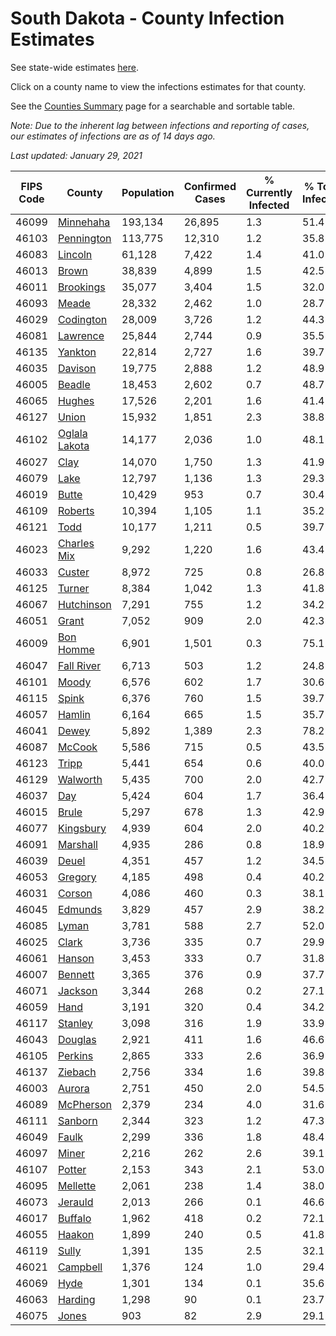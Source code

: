 # South Dakota - County Infection Estimates

See state-wide estimates [here](/infections/us-sd).

Click on a county name to view the infections estimates for that county.

See the [Counties Summary](/infections/summary-counties) page for a searchable and sortable table.

*Note: Due to the inherent lag between infections and reporting of cases, our estimates of infections are as of 14 days ago.*

*Last updated: January 29, 2021*

|   FIPS Code |                         County |   Population |   Confirmed Cases |   % Currently Infected |   % Total Infected |
|-------------|--------------------------------|--------------|-------------------|------------------------|--------------------|
|       46099 |         [Minnehaha](minnehaha) |      193,134 |            26,895 |                    1.3 |               51.4 |
|       46103 |       [Pennington](pennington) |      113,775 |            12,310 |                    1.2 |               35.8 |
|       46083 |             [Lincoln](lincoln) |       61,128 |             7,422 |                    1.4 |               41.0 |
|       46013 |                 [Brown](brown) |       38,839 |             4,899 |                    1.5 |               42.5 |
|       46011 |         [Brookings](brookings) |       35,077 |             3,404 |                    1.5 |               32.0 |
|       46093 |                 [Meade](meade) |       28,332 |             2,462 |                    1.0 |               28.7 |
|       46029 |         [Codington](codington) |       28,009 |             3,726 |                    1.2 |               44.3 |
|       46081 |           [Lawrence](lawrence) |       25,844 |             2,744 |                    0.9 |               35.5 |
|       46135 |             [Yankton](yankton) |       22,814 |             2,727 |                    1.6 |               39.7 |
|       46035 |             [Davison](davison) |       19,775 |             2,888 |                    1.2 |               48.9 |
|       46005 |               [Beadle](beadle) |       18,453 |             2,602 |                    0.7 |               48.7 |
|       46065 |               [Hughes](hughes) |       17,526 |             2,201 |                    1.6 |               41.4 |
|       46127 |                 [Union](union) |       15,932 |             1,851 |                    2.3 |               38.8 |
|       46102 | [Oglala Lakota](oglala-lakota) |       14,177 |             2,036 |                    1.0 |               48.1 |
|       46027 |                   [Clay](clay) |       14,070 |             1,750 |                    1.3 |               41.9 |
|       46079 |                   [Lake](lake) |       12,797 |             1,136 |                    1.3 |               29.3 |
|       46019 |                 [Butte](butte) |       10,429 |               953 |                    0.7 |               30.4 |
|       46109 |             [Roberts](roberts) |       10,394 |             1,105 |                    1.1 |               35.2 |
|       46121 |                   [Todd](todd) |       10,177 |             1,211 |                    0.5 |               39.7 |
|       46023 |     [Charles Mix](charles-mix) |        9,292 |             1,220 |                    1.6 |               43.4 |
|       46033 |               [Custer](custer) |        8,972 |               725 |                    0.8 |               26.8 |
|       46125 |               [Turner](turner) |        8,384 |             1,042 |                    1.3 |               41.8 |
|       46067 |       [Hutchinson](hutchinson) |        7,291 |               755 |                    1.2 |               34.2 |
|       46051 |                 [Grant](grant) |        7,052 |               909 |                    2.0 |               42.3 |
|       46009 |         [Bon Homme](bon-homme) |        6,901 |             1,501 |                    0.3 |               75.1 |
|       46047 |       [Fall River](fall-river) |        6,713 |               503 |                    1.2 |               24.8 |
|       46101 |                 [Moody](moody) |        6,576 |               602 |                    1.7 |               30.6 |
|       46115 |                 [Spink](spink) |        6,376 |               760 |                    1.5 |               39.7 |
|       46057 |               [Hamlin](hamlin) |        6,164 |               665 |                    1.5 |               35.7 |
|       46041 |                 [Dewey](dewey) |        5,892 |             1,389 |                    2.3 |               78.2 |
|       46087 |               [McCook](mccook) |        5,586 |               715 |                    0.5 |               43.5 |
|       46123 |                 [Tripp](tripp) |        5,441 |               654 |                    0.6 |               40.0 |
|       46129 |           [Walworth](walworth) |        5,435 |               700 |                    2.0 |               42.7 |
|       46037 |                     [Day](day) |        5,424 |               604 |                    1.7 |               36.4 |
|       46015 |                 [Brule](brule) |        5,297 |               678 |                    1.3 |               42.9 |
|       46077 |         [Kingsbury](kingsbury) |        4,939 |               604 |                    2.0 |               40.2 |
|       46091 |           [Marshall](marshall) |        4,935 |               286 |                    0.8 |               18.9 |
|       46039 |                 [Deuel](deuel) |        4,351 |               457 |                    1.2 |               34.5 |
|       46053 |             [Gregory](gregory) |        4,185 |               498 |                    0.4 |               40.2 |
|       46031 |               [Corson](corson) |        4,086 |               460 |                    0.3 |               38.1 |
|       46045 |             [Edmunds](edmunds) |        3,829 |               457 |                    2.9 |               38.2 |
|       46085 |                 [Lyman](lyman) |        3,781 |               588 |                    2.7 |               52.0 |
|       46025 |                 [Clark](clark) |        3,736 |               335 |                    0.7 |               29.9 |
|       46061 |               [Hanson](hanson) |        3,453 |               333 |                    0.7 |               31.8 |
|       46007 |             [Bennett](bennett) |        3,365 |               376 |                    0.9 |               37.7 |
|       46071 |             [Jackson](jackson) |        3,344 |               268 |                    0.2 |               27.1 |
|       46059 |                   [Hand](hand) |        3,191 |               320 |                    0.4 |               34.2 |
|       46117 |             [Stanley](stanley) |        3,098 |               316 |                    1.9 |               33.9 |
|       46043 |             [Douglas](douglas) |        2,921 |               411 |                    1.6 |               46.6 |
|       46105 |             [Perkins](perkins) |        2,865 |               333 |                    2.6 |               36.9 |
|       46137 |             [Ziebach](ziebach) |        2,756 |               334 |                    1.6 |               39.8 |
|       46003 |               [Aurora](aurora) |        2,751 |               450 |                    2.0 |               54.5 |
|       46089 |         [McPherson](mcpherson) |        2,379 |               234 |                    4.0 |               31.6 |
|       46111 |             [Sanborn](sanborn) |        2,344 |               323 |                    1.2 |               47.3 |
|       46049 |                 [Faulk](faulk) |        2,299 |               336 |                    1.8 |               48.4 |
|       46097 |                 [Miner](miner) |        2,216 |               262 |                    2.6 |               39.1 |
|       46107 |               [Potter](potter) |        2,153 |               343 |                    2.1 |               53.0 |
|       46095 |           [Mellette](mellette) |        2,061 |               238 |                    1.4 |               38.0 |
|       46073 |             [Jerauld](jerauld) |        2,013 |               266 |                    0.1 |               46.6 |
|       46017 |             [Buffalo](buffalo) |        1,962 |               418 |                    0.2 |               72.1 |
|       46055 |               [Haakon](haakon) |        1,899 |               240 |                    0.5 |               41.8 |
|       46119 |                 [Sully](sully) |        1,391 |               135 |                    2.5 |               32.1 |
|       46021 |           [Campbell](campbell) |        1,376 |               124 |                    1.0 |               29.4 |
|       46069 |                   [Hyde](hyde) |        1,301 |               134 |                    0.1 |               35.6 |
|       46063 |             [Harding](harding) |        1,298 |                90 |                    0.1 |               23.7 |
|       46075 |                 [Jones](jones) |          903 |                82 |                    2.9 |               29.1 |